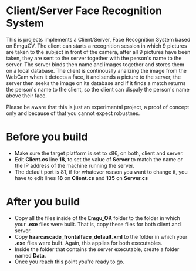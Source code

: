# Client/Server Face Recognition System

This is projects implements a Client/Server, Face Recognition System based on EmguCV. The client can starts a recognition session in which 9 pictures are taken to the subject in front of the camera, after all 9 pictures have been taken, they are sent to the server together with the person's name to the server. The server binds then name and images together and stores them on a local database. The client is continouslly analizing the image from the WebCam when it detects a face, it and sends a picture to the server, the server then seeks the image on its database and if it finds a match returns the person's name to the client, so the client can dispaly the person's name above their face.  

Please be aware that this is just an experimental project, a proof of concept only and because of that you cannot expect robustnes.

# Before you build

- Make sure the target platform is set to x86, on both, client and server.
- Edit **Client.cs** line **18**, to set the value of **Server** to match the name or the IP address of the machine running the server.
- The default port is 81, if for whatever reason you want to change it, you have to edit lines **18** on **Client.cs** and **135** on **Server.cs**

# After you build

- Copy all the files inside of the **Emgu_OK** folder to the folder in which your **.exe** files were built. That is, copy these files for both client and server.
- Copy **haarcascade_frontalface_default.xml** to the folder in which your **.exe** files were built. Again, this applies for both executables.
- Inside the folder that contains the server executable, create a folder named **Data**.
- Once you reach this point you're ready to go.
 
